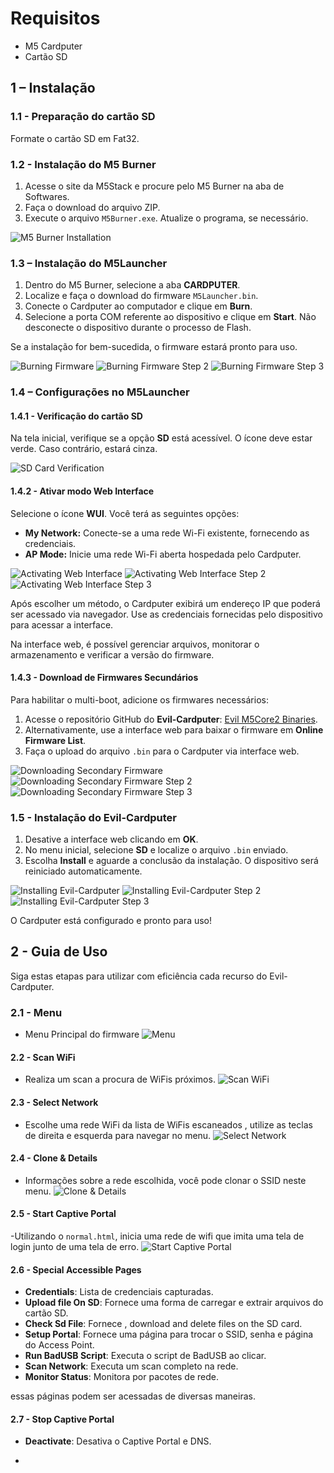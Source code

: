 # Requisitos

- M5 Cardputer
- Cartão SD

## 1 – Instalação

### 1.1 - Preparação do cartão SD

Formate o cartão SD em Fat32.

### 1.2 - Instalação do M5 Burner

1. Acesse o site da M5Stack e procure pelo M5 Burner na aba de Softwares.
2. Faça o download do arquivo ZIP.
3. Execute o arquivo `M5Burner.exe`. Atualize o programa, se necessário.

![M5 Burner Installation](assets/Imagens/1.2.png)

### 1.3 – Instalação do M5Launcher

1. Dentro do M5 Burner, selecione a aba **CARDPUTER**.
2. Localize e faça o download do firmware `M5Launcher.bin`.
3. Conecte o Cardputer ao computador e clique em **Burn**.
4. Selecione a porta COM referente ao dispositivo e clique em **Start**. Não desconecte o dispositivo durante o processo de Flash.

Se a instalação for bem-sucedida, o firmware estará pronto para uso.

![Burning Firmware](assets/Imagens/1.3.png)
![Burning Firmware Step 2](assets/Imagens/1.3(2).png)
![Burning Firmware Step 3](assets/Imagens/1.3.(3).png)

### 1.4 – Configurações no M5Launcher

#### 1.4.1 - Verificação do cartão SD

Na tela inicial, verifique se a opção **SD** está acessível. O ícone deve estar verde. Caso contrário, estará cinza.

![SD Card Verification](assets/Imagens/1.4.1.png)

#### 1.4.2 - Ativar modo Web Interface

Selecione o ícone **WUI**. Você terá as seguintes opções:

- **My Network:** Conecte-se a uma rede Wi-Fi existente, fornecendo as credenciais.
- **AP Mode:** Inicie uma rede Wi-Fi aberta hospedada pelo Cardputer.

![Activating Web Interface](assets/Imagens/1.4.2.png)
![Activating Web Interface Step 2](assets/Imagens/1.4.2(2).png)
![Activating Web Interface Step 3](assets/Imagens/1.4.2(3).png)

Após escolher um método, o Cardputer exibirá um endereço IP que poderá ser acessado via navegador. Use as credenciais fornecidas pelo dispositivo para acessar a interface.

Na interface web, é possível gerenciar arquivos, monitorar o armazenamento e verificar a versão do firmware.

#### 1.4.3 - Download de Firmwares Secundários

Para habilitar o multi-boot, adicione os firmwares necessários:

1. Acesse o repositório GitHub do **Evil-Cardputer**: [Evil M5Core2 Binaries](https://github.com/7h30th3r0n3/Evil-M5Core2/tree/main/binaries).
2. Alternativamente, use a interface web para baixar o firmware em **Online Firmware List**.
3. Faça o upload do arquivo `.bin` para o Cardputer via interface web.

![Downloading Secondary Firmware](assets/Imagens/1.4.3.png)
![Downloading Secondary Firmware Step 2](assets/Imagens/1.4.3(2).png)
![Downloading Secondary Firmware Step 3](assets/Imagens/1.4.3(3).png)

### 1.5 - Instalação do Evil-Cardputer

1. Desative a interface web clicando em **OK**.
2. No menu inicial, selecione **SD** e localize o arquivo `.bin` enviado.
3. Escolha **Install** e aguarde a conclusão da instalação. O dispositivo será reiniciado automaticamente.

![Installing Evil-Cardputer](assets/Imagens/1.5.png)
![Installing Evil-Cardputer Step 2](assets/Imagens/1.5(2).png)
![Installing Evil-Cardputer Step 3](assets/Imagens/1.5(3).png)

O Cardputer está configurado e pronto para uso!

## 2 - Guia de Uso
Siga estas etapas para utilizar com eficiência cada recurso do Evil-Cardputer.

### 2.1 - Menu

- Menu Principal do firmware
![Menu](assets/Imagens/2.1.png)

#### 2.2 - Scan WiFi

- Realiza um scan a procura de WiFis próximos.
![Scan WiFi](assets/Imagens/2.2.png)


#### 2.3 - Select Network

- Escolhe uma rede WiFi da lista de WiFis escaneados , utilize as teclas de direita e esquerda para navegar no menu.
![Select Network](assets/Imagens/2.3.png)

#### 2.4 - Clone & Details

- Informações sobre a rede escolhida, você pode clonar o SSID neste menu.
![Clone & Details](assets/Imagens/2.4.png)

#### 2.5 - Start Captive Portal

-Utilizando o `normal.html`, inicia uma rede de wifi que imita uma tela de login junto de uma tela de erro.
![Start Captive Portal](assets/Imagens/2.5.png)

#### 2.6 - Special Accessible Pages

- **Credentials**: Lista de credenciais capturadas.
- **Upload file On SD**: Fornece uma forma de carregar e extrair arquivos do cartão SD.
- **Check Sd File**: Fornece , download and delete files on the SD card.
- **Setup Portal**: Fornece uma página para trocar o SSID, senha e página do Access Point.
- **Run BadUSB Script**: Executa o script de BadUSB ao clicar.
- **Scan Network**: Executa um scan completo na rede.
- **Monitor Status**: Monitora por pacotes de rede.

essas páginas podem ser acessadas de diversas maneiras.


#### 2.7 - Stop Captive Portal

- **Deactivate**: Desativa o Captive Portal e DNS.

- 

